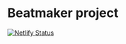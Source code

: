 # Beatmaker project
[![Netlify Status](https://api.netlify.com/api/v1/badges/91bb50e5-d394-46a6-a1cd-a6be945d5bad/deploy-status)](https://frosty-archimedes-00d23c.netlify.app)
